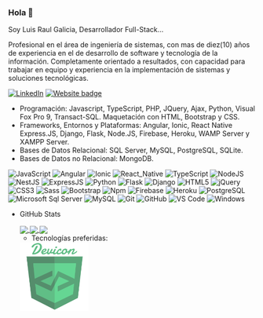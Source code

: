 ### Hola 👋

Soy Luis Raul Galicia, Desarrollador Full-Stack...

Profesional en el área de ingeniería de sistemas, con mas de diez(10) años de experiencia en el de desarrollo de software y tecnología de la información. Completamente orientado a resultados, con capacidad para trabajar en equipo y experiencia en la implementación de sistemas y soluciones tecnológicas.

<a href="https://www.linkedin.com/in/luis-raul-galicia-lugo" target="_blank"><img src="https://img.shields.io/badge/LinkedIn-%230077B5.svg?&style=flat-square&logo=linkedin&logoColor=white" alt="LinkedIn"></a>
<a href="https://luisgaliciadev.web.app/#/home" target="_blank"><img alt="Website badge" src="https://img.shields.io/badge/website-up-brightgreen"></a>

-	Programación: Javascript, TypeScript, PHP, JQuery, Ajax, Python, Visual Fox Pro 9, Transact-SQL. Maquetación con HTML, Bootstrap y CSS.
-	Frameworks, Entornos y Plataformas: Angular, Ionic, React Native Express.JS, Django, Flask, Node.JS, Firebase, Heroku, WAMP Server y XAMPP Server.
-	Bases de Datos Relacional: SQL Server, MySQL, PostgreSQL, SQLite.
-	Bases de Datos no Relacional: MongoDB.

![JavaScript](https://img.shields.io/badge/-JavaScript-%23F7DF1C?style=flat-square&logo=javascript&logoColor=000000&labelColor=%23F7DF1C&color=%23FFCE5A)
![Angular](https://img.shields.io/badge/-Angular-%23E44D27?style=flat-square&logo=angular&logoColor=ffffff)
![Ionic](https://img.shields.io/badge/-Ionic-3776AB?style=flat-square&logo=ionic&logoColor=ffffff)
![React_Native](https://img.shields.io/badge/-React_Native-%23000000?style=flat-square&logo=React&logoColor=00D8FD)
![TypeScript](https://img.shields.io/badge/-TypeScript-000000?style=flat&logo=typescript)
![NodeJS](https://img.shields.io/badge/-NodeJS-339933?style=flat-square&logo=Node.js&logoColor=ffffff)
![NestJS](https://img.shields.io/badge/-NestJS-%23E44D27?style=flat-square&logo=nestjs&logoColor=ffffff)
![ExpressJS](https://img.shields.io/badge/Express-JS-yellow)
![Python](http://img.shields.io/badge/-Python-3776AB?style=flat-square&logo=python&logoColor=ffffff)
![Flask](https://img.shields.io/badge/-Flask-222222?style=flat&logo=Flask)
![Django](https://img.shields.io/badge/-Django-339933?style=flat-square&logo=django&logoColor=ffffff)
![HTML5](https://img.shields.io/badge/-HTML5-%23E44D27?style=flat-square&logo=html5&logoColor=ffffff)
![jQuery](https://img.shields.io/badge/-jQuery-222222?style=flat&logo=jQuery&logoColor=0769AD)
![CSS3](https://img.shields.io/badge/-CSS3-%231572B6?style=flat-square&logo=css3)
![Sass](https://img.shields.io/badge/-Sass-%23CC6699?style=flat-square&logo=sass&logoColor=ffffff)
![Bootstrap](https://img.shields.io/badge/-Bootstrap-563D7C?style=flat-square&logo=Bootstrap)
![Npm](https://img.shields.io/badge/-npm-CB3837?style=flat-square&logo=npm)
![Firebase](https://img.shields.io/badge/-Firebase-FFCA28?style=flat-square&logo=firebase&logoColor=ffffff)
![Heroku](https://img.shields.io/badge/-Heroku-%23F05032?style=flat-square&logo=heroku&logoColor=%23ffffff)
![PostgreSQL](https://img.shields.io/badge/-PostgreSQL-000000?style=flat&logo=postgresql)
![Microsoft Sql Server](https://img.shields.io/badge/-Sql%20Server-CC2927?style=flat-square&logo=microsoft-sql-server&logoColor=ffffff)
![MySQL](https://img.shields.io/badge/-MySQL-00618A?style=flat-square&logo=mysql&logoColor=ffffff)
![Git](https://img.shields.io/badge/-Git-%23F05032?style=flat-square&logo=git&logoColor=%23ffffff)
![GitHub](https://img.shields.io/badge/-GitHub-181717?style=flat-square&logo=github)
![VS Code](http://img.shields.io/badge/-VS%20Code-007ACC?style=flat-square&logo=visual-studio-code&logoColor=ffffff)
![Windows](http://img.shields.io/badge/-Windows-0078D6?style=flat-square&logo=windows&logoColor=ffffff)


- GitHub Stats
  
  <a href="https://github-readme-stats.vercel.app/api?username=luisgaliciadev&show_icons=true&theme=tokyonight">
    <img height="150" align="center" src="https://github-readme-stats.vercel.app/api?username=luisgaliciadev&show_icons=true&theme=tokyonight" />
  </a>  
  <a href="https://github-readme-stats.vercel.app/api/top-langs/?username=luisgaliciadev&layout=compact&theme=tokyonight">
    <img height="150" align="center" src="https://github-readme-stats.vercel.app/api/top-langs/?username=luisgaliciadev&layout=compact&theme=tokyonight" />
  </a>
  <a href="https://github-readme-stats.vercel.app/api/top-langs/?username=luisgaliciadev&langs_count=8&theme=tokyonight">
     <img height="350" align="center" src="https://github-readme-stats.vercel.app/api/top-langs/?username=luisgaliciadev&langs_count=20&theme=tokyonight" />
  </a>
  
  
  - Tecnologías preferidas:
  <a href="https://github.com/devicons/devicon">
    <img src="https://raw.githubusercontent.com/devicons/devicon/master/icons/devicon/devicon-original-wordmark.svg" alt="Devicon Logo" height="140" />
  </a>
  



  
<!--
**luisgaliciadev/luisgaliciadev** is a ✨ _special_ ✨ repository because its `README.md` (this file) appears on your GitHub profile.

Here are some ideas to get you started:

- 🔭 I’m currently working on ...
- 🌱 I’m currently learning ...
- 👯 I’m looking to collaborate on ...
- 🤔 I’m looking for help with ...
- 💬 Ask me about ...
- 📫 How to reach me: ...
- 😄 Pronouns: ...
- ⚡ Fun fact: ...
-->
